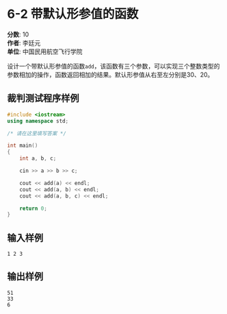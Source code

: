 # 6-2 带默认形参值的函数

**分数**: 10  
**作者**: 李廷元  
**单位**: 中国民用航空飞行学院  

设计一个带默认形参值的函数`add`，该函数有三个参数，可以实现三个整数类型的参数相加的操作，函数返回相加的结果。默认形参值从右至左分别是30、20。

## 裁判测试程序样例

```cpp
#include <iostream>
using namespace std;

/* 请在这里填写答案 */

int main()
{
    int a, b, c;

    cin >> a >> b >> c;

    cout << add(a) << endl;
    cout << add(a, b) << endl;
    cout << add(a, b, c) << endl;

    return 0;
}
```
## 输入样例
```1 2 3```
## 输出样例
```
51
33
6
```